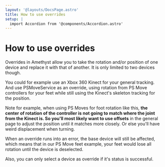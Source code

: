 ```yaml
---
layout: '@layouts/DocsPage.astro'
title: How to use overrides
setup: | 
  import Accordion from '@components/Accordion.astro'
---
```

# How to use overrides
Overrides in Amethyst allow you to take the rotation and/or position of one device and replace it with that of another. It is only limited to two devices though.

You could for example use an Xbox 360 Kinect for your general tracking. And use PSMoveService as an override, using rotation from PS Move controllers for your feet while still using the Kinect's skeleton tracking for the position.

Note for example, when using PS Moves for foot rotation like this, **the center of rotation of the controller is not going to match where the joint from the Kinect is. So you'll most likely want to use offsets** in the general page to adjust the position until it matches more closely. Or else you'll have weird displacement when turning.

When an override runs into an error, the base device will still be affected, which means that in our PS Move feet example, your feet would lose all rotation until the device is deselected.

Also, you can only select a device as override if it's status is successful.
